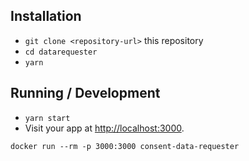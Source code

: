 ## Installation

* `git clone <repository-url>` this repository
* `cd datarequester`
* `yarn`

## Running / Development

* `yarn start`
* Visit your app at [http://localhost:3000](http://localhost:3000).


`docker run --rm -p 3000:3000 consent-data-requester`